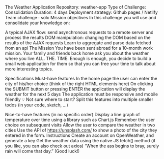 The Weather Application
Repository: weather-app
Type of Challenge: Consolidation
Duration: 4 days
Deployment strategy: Github pages / Netlify
Team challenge : solo
Mission objectives
In this challenge you will use and consolidate your knowledge on:

A typical AJAX flow: send asynchronous requests to a remote server and process the results
DOM manipulation: changing the DOM based on the results of the AJAX requests
Learn to aggregate and parse data fetched from an api
The Mission
You have been sent abroad for a 10-month work mission. Your family and friends back home ask you about the weather where you live ALL. THE. TIME.
Enough is enough, you decide to build a small web application for them so that you can free your time to talk about more interesting topics.

Specifications
Must-have features
In the home page the user can enter the city of his/her choice (think of the right HTML elements here)
On clicking the SUBMIT button or pressing ENTER the application will display the weather for the next 5 days
The application must be responsive and mobile friendly
💡 Not sure where to start? Split this features into multiple smaller todos (in your code, sketch, ...)

Nice-to-have features (in no specific order)
Display a line graph of temperature over time using a library such as Chart.js
Remember the user choice on subsequent visits
Allow the user to compare the weather in two cities
Use the API of https://unsplash.com/ to show a photo of the city they entered in the form.
Instructions
Create an account on OpenWeather, and generate a key
Get the weather data using the native JS fetch() method (if you like, you can also check out axios)
“When the ass begins to bray, surely rain will come that day.” (Good luck!)